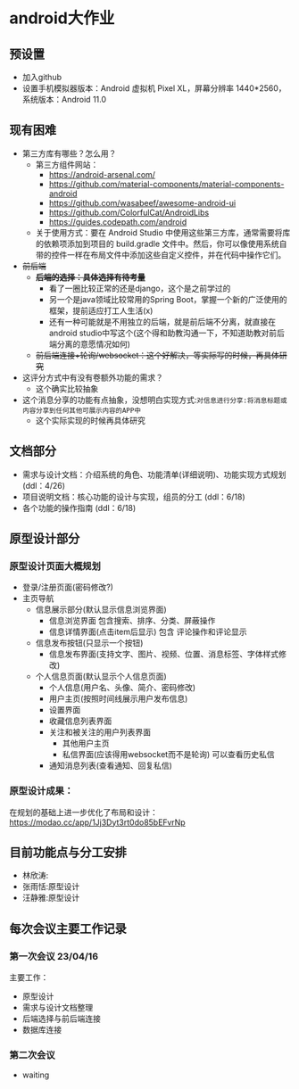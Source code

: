 # android大作业

## 预设置
- 加入github
- 设置手机模拟器版本：Android 虚拟机 Pixel XL，屏幕分辨率 1440*2560，系统版本：Android 11.0

## 现有困难
- 第三方库有哪些？怎么用？
  - 第三方组件网站：
    - https://android-arsenal.com/
    - https://github.com/material-components/material-components-android
    - https://github.com/wasabeef/awesome-android-ui
    - https://github.com/ColorfulCat/AndroidLibs
    - https://guides.codepath.com/android
  - 关于使用方式：要在 Android Studio 中使用这些第三方库，通常需要将库的依赖项添加到项目的 build.gradle 文件中。然后，你可以像使用系统自带的控件一样在布局文件中添加这些自定义控件，并在代码中操作它们。
- ~~前后端~~
  - ~~**后端的选择：具体选择有待考量**~~
    - 看了一圈比较正常的还是django，这个是之前学过的
    - 另一个是java领域比较常用的Spring Boot，掌握一个新的广泛使用的框架，提前适应打工人生活(x)
    - 还有一种可能就是不用独立的后端，就是前后端不分离，就直接在android studio中写这个(这个得和助教沟通一下，不知道助教对前后端分离的意愿情况如何)
  - ~~前后端连接+轮询/websocket：这个好解决，等实际写的时候，再具体研究~~
- 这评分方式中有没有卷额外功能的需求？
  - 这个确实比较抽象
- 这个消息分享的功能有点抽象，没想明白实现方式:`对信息进行分享:将消息标题或内容分享到任何其他可展示内容的APP中`
  - 这个实际实现的时候再具体研究

## 文档部分
- 需求与设计文档：介绍系统的角色、功能清单(详细说明)、功能实现方式规划 (ddl：4/26)
- 项目说明文档：核心功能的设计与实现，组员的分工  (ddl：6/18)
- 各个功能的操作指南 (ddl：6/18)

## 原型设计部分
### 原型设计页面大概规划
- 登录/注册页面(密码修改?)
- 主页导航
  - 信息展示部分(默认显示信息浏览界面)
    - 信息浏览界面 包含搜索、排序、分类、屏蔽操作 
    - 信息详情界面(点击item后显示) 包含 评论操作和评论显示
  - 信息发布按钮(只显示一个按钮)
    - 信息发布界面(支持文字、图片、视频、位置、消息标签、字体样式修改)
  - 个人信息页面(默认显示个人信息页面)
    - 个人信息(用户名、头像、简介、密码修改)
    - 用户主页(按照时间线展示用户发布信息)
    - 设置界面
    - 收藏信息列表界面
    - 关注和被关注的用户列表界面
      - 其他用户主页
      - 私信界面(应该得用websocket而不是轮询) 可以查看历史私信
    - 通知消息列表(查看通知、回复私信)

### 原型设计成果：
在规划的基础上进一步优化了布局和设计：
https://modao.cc/app/1Jj3Dyt3rt0do85bEFvrNp

## 目前功能点与分工安排
- 林欣涛:
- 张雨恬:原型设计
- 汪静雅:原型设计

## 每次会议主要工作记录

### 第一次会议 23/04/16
主要工作：
- 原型设计
- 需求与设计文档整理
- 后端选择与前后端连接
- 数据库连接

### 第二次会议
- waiting